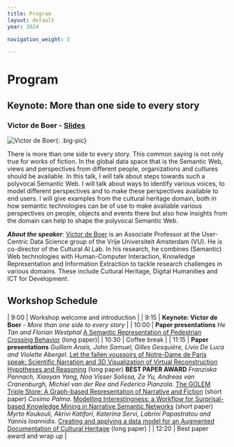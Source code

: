 ```yaml
---
title: Program
layout: default
year: 2024

navigation_weight: 5

---
```


# Program

## Keynote: More than one side to every story
### Victor de Boer - [Slides](papers2024/VictorSemmesKeynote.pdf)


![Victor de Boer](https://research.vu.nl/files-asset/14048859/8Z2A4498.jpg?w=320&f=webp){: .big-pic}

There is more than one side to every story. This common saying is not only true for works of fiction. In the global data space that is the Semantic Web, views and perspectives from different people, organizations and cultures should be available. In this talk, I will talk about steps towards such a polyvocal Semantic Web. I will talk about ways to identify various voices, to model different perspectives and to make these perspectives available to end users. I will give examples from the cultural heritage domain, both in how semantic technologies can be of use to make available various perspectives on people, objects and events there but also how insights from the domain can help to shape the polyvocal Semantic Web.

**_About the speaker_**: [Victor de Boer](http://www.victordeboer.com/) is an Associate Professor at the User-Centric Data Science group of the Vrije Universiteit Amsterdam (VU). He is co-director of the Cultural AI Lab. In his research, he combines (Semantic) Web technologies with Human-Computer Interaction, Knowledge Representation and Information Extraction to tackle research challenges in various domains. These include Cultural Heritage, Digital Humanities and ICT for Development.

## Workshop Schedule

<div markdown="1" class="program">

| 9:00 | Workshop welcome and introduction	|
| 9:15 | **Keynote: Victor de Boer** - *More than one side to every story* |
| 10:00	| **Paper presentations** <span>_He Tan and Florian Westphal_ [A Semantic Representation of Pedestrian Crossing Behavior](papers2024/SEMMES_2024_paper_1.pdf) (long paper)</span>|
| 10:30 | Coffee break |
| 11:15 | **Paper presentations**  <span> _Guillem Anais, John Samuel, Gilles Gesquière, Livio De Luca and Violette Abergel_. [Let the fallen voussoirs of Notre-Dame de Paris speak: Scientific Narration and 3D Visualization of Virtual Reconstruction Hypotheses and Reasoning](papers2024/SEMMES_2024_paper_2.pdf) (long paper) **BEST PAPER AWARD**</span><span> _Franziska Pannach, Xiaoyan Yang, Noa Visser Solissa, Ze Yu, Andreas van Cranenburgh, Michiel van der Ree and Federico Pianzola_. [The GOLEM Triple Store: A Graph-based Representation of Narrative and Fiction](papers2024/SEMMES_2024_paper_3.pdf) (short paper) </span><span> _Cosimo Palma_. [Modelling Interestingness: a Workflow for Surprisal-based Knowledge Mining in Narrative Semantic Networks](papers2024/SEMMES_2024_paper_4.pdf) (short paper) </span><span> _Myrto Koukouli, Akrivi Katifori, Katerina Servi, Labrini Papastratou and Yannis Ioannidis_. [Creating and applying a data model for an Augmented Documentation of Cultural Heritage](papers2024/SEMMES_2024_paper_5.pdf) (long paper) </span> |
| 12:20 | Best paper award and wrap up |

</div>
